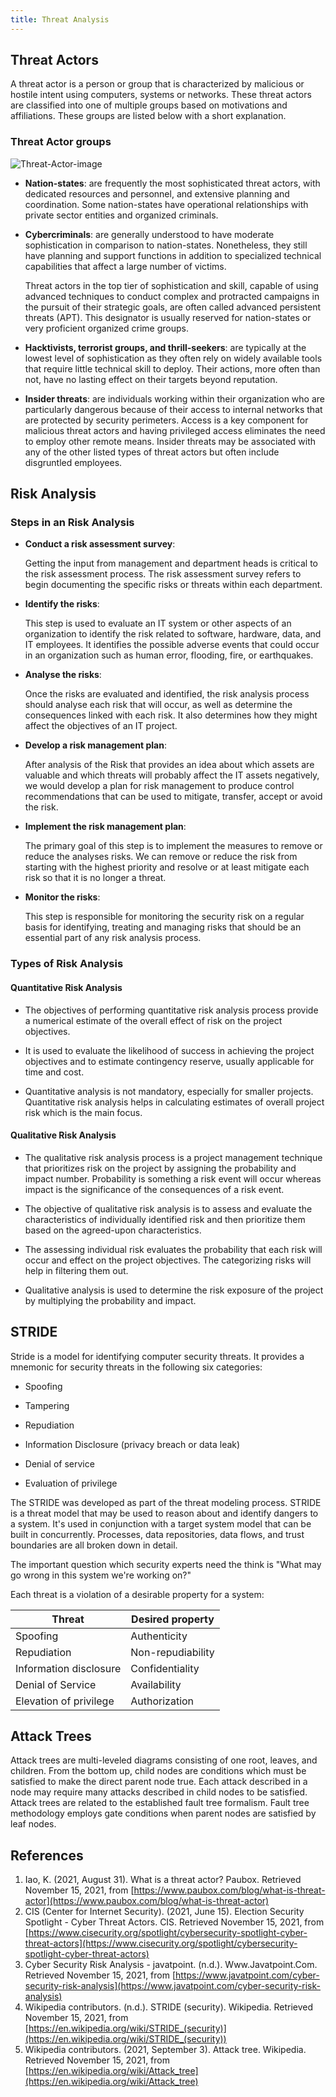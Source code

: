 ```yaml
---
title: Threat Analysis
---
```


## Threat Actors

A threat actor is a person or group that is characterized by malicious or hostile intent using computers, systems or networks. These threat actors are classified into one of multiple groups based on motivations and affiliations. These groups are listed below with a short explanation.

### Threat Actor groups

![Threat-Actor-image](/image/article_img/threat_actor_motivations.webp 'Multiple different threat actors visualized')

* **Nation-states**:
    are frequently the most sophisticated threat actors, with dedicated resources and personnel, and extensive planning and coordination. Some nation-states have operational relationships with private sector entities and organized criminals.

* **Cybercriminals**:
  are generally understood to have moderate sophistication in comparison to nation-states. Nonetheless, they still have planning and support functions in addition to specialized technical capabilities that affect a large number of victims.
  
  Threat actors in the top tier of sophistication and skill, capable of using advanced techniques to conduct complex and protracted campaigns in the pursuit of their strategic goals, are often called advanced persistent threats (APT). This designator is usually reserved for nation-states or very proficient organized crime groups.

* **Hacktivists, terrorist groups, and thrill-seekers**:
  are typically at the lowest level of sophistication as they often rely on widely available tools that require little technical skill to deploy. Their actions, more often than not, have no lasting effect on their targets beyond reputation.

* **Insider threats**:
  are individuals working within their organization who are particularly dangerous because of their access to internal networks that are protected by security perimeters. Access is a key component for malicious threat actors and having privileged access eliminates the need to employ other remote means. Insider threats may be associated with any of the other listed types of threat actors but often include disgruntled employees.

## Risk Analysis

### Steps in an Risk Analysis

* **Conduct a risk assessment survey**:
  
  Getting the input from management and department heads is critical to the risk assessment process. The risk assessment survey refers to begin documenting the specific risks or threats within each department.

* **Identify the risks**:
  
  This step is used to evaluate an IT system or other aspects of an organization to identify the risk related to software, hardware, data, and IT employees. It identifies the possible adverse events that could occur in an organization such as human error, flooding, fire, or earthquakes.

* **Analyse the risks**:
  
  Once the risks are evaluated and identified, the risk analysis process should analyse each risk that will occur, as well as determine the consequences linked with each risk. It also determines how they might affect the objectives of an IT project.

* **Develop a risk management plan**:
  
  After analysis of the Risk that provides an idea about which assets are valuable and which threats will probably affect the IT assets negatively, we would develop a plan for risk management to produce control recommendations that can be used to mitigate, transfer, accept or avoid the risk.

* **Implement the risk management plan**:
  
  The primary goal of this step is to implement the measures to remove or reduce the analyses risks. We can remove or reduce the risk from starting with the highest priority and resolve or at least mitigate each risk so that it is no longer a threat.

* **Monitor the risks**:
  
  This step is responsible for monitoring the security risk on a regular basis for identifying, treating and managing risks that should be an essential part of any risk analysis process.

### Types of Risk Analysis

#### Quantitative Risk Analysis

* The objectives of performing quantitative risk analysis process provide a numerical estimate of the overall effect of risk on the project objectives.

* It is used to evaluate the likelihood of success in achieving the project objectives and to estimate contingency reserve, usually applicable for time and cost.

* Quantitative analysis is not mandatory, especially for smaller projects. Quantitative risk analysis helps in calculating estimates of overall project risk which is the main focus.

#### Qualitative Risk Analysis

* The qualitative risk analysis process is a project management technique that prioritizes risk on the project by assigning the probability and impact number. Probability is something a risk event will occur whereas impact is the significance of the consequences of a risk event.

* The objective of qualitative risk analysis is to assess and evaluate the characteristics of individually identified risk and then prioritize them based on the agreed-upon characteristics.

* The assessing individual risk evaluates the probability that each risk will occur and effect on the project objectives. The categorizing risks will help in filtering them out.

* Qualitative analysis is used to determine the risk exposure of the project by multiplying the probability and impact.

## STRIDE

Stride is a model for identifying computer security threats. It provides a mnemonic for security threats in the following six categories:

* Spoofing

* Tampering

* Repudiation

* Information Disclosure (privacy breach or data leak)

* Denial of service

* Evaluation of privilege

The STRIDE was developed as part of the threat modeling process. STRIDE is a threat model that may be used to reason about and identify dangers to a system. It's used in conjunction with a target system model that can be built in concurrently. Processes, data repositories, data flows, and trust boundaries are all broken down in detail.

The important question which security experts need the think is "What may go wrong in this system we're working on?"

Each threat is a violation of a desirable property for a system:

| Threat                 | Desired property  |
| ---------------------- | ----------------- |
| Spoofing               | Authenticity      |
| Repudiation            | Non-repudiability |
| Information disclosure | Confidentiality   |
| Denial of Service      | Availability      |
| Elevation of privilege | Authorization     |

## Attack Trees

Attack trees are multi-leveled diagrams consisting of one root, leaves, and children. From the bottom up, child nodes are conditions which must be satisfied to make the direct parent node true. Each attack described in a node may require many attacks described in child nodes to be satisfied. Attack trees are related to the established fault tree formalism. Fault tree methodology employs  gate conditions when parent nodes are satisfied by leaf nodes.

## References

1. Iao, K. (2021, August 31). What is a threat actor? Paubox. Retrieved November 15, 2021, from [https://www.paubox.com/blog/what-is-threat-actor](https://www.paubox.com/blog/what-is-threat-actor)
2. CIS (Center for Internet Security). (2021, June 15). Election Security Spotlight - Cyber Threat Actors. CIS. Retrieved November 15, 2021, from [https://www.cisecurity.org/spotlight/cybersecurity-spotlight-cyber-threat-actors](https://www.cisecurity.org/spotlight/cybersecurity-spotlight-cyber-threat-actors)
3. Cyber Security Risk Analysis - javatpoint. (n.d.). Www.Javatpoint.Com. Retrieved November 15, 2021, from [https://www.javatpoint.com/cyber-security-risk-analysis](https://www.javatpoint.com/cyber-security-risk-analysis)
4. Wikipedia contributors. (n.d.). STRIDE (security). Wikipedia. Retrieved November 15, 2021, from [https://en.wikipedia.org/wiki/STRIDE_(security)](https://en.wikipedia.org/wiki/STRIDE_(security))
5. Wikipedia contributors. (2021, September 3). Attack tree. Wikipedia. Retrieved November 15, 2021, from [https://en.wikipedia.org/wiki/Attack_tree](https://en.wikipedia.org/wiki/Attack_tree)
